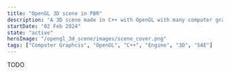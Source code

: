 ```yaml
---
title: "OpenGL 3D scene in PBR"
description: "A 3D scene made in C++ with OpenGL with many computer graphics techniques including PBR"
startDate: "02 Feb 2024"
state: "active"
heroImage: "/opengl_3d_scene/images/scene_cover.png"
tags: ["Computer Graphcis", "OpenGL", "C++", "Engine", "3D", "SAE"]
---
```


TODO